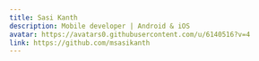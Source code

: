 ```yaml
---
title: Sasi Kanth
description: Mobile developer | Android & iOS
avatar: https://avatars0.githubusercontent.com/u/6140516?v=4
link: https://github.com/msasikanth
---
```

